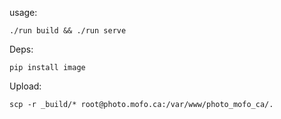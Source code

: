 usage:

    ./run build && ./run serve

Deps: 

    pip install image

Upload:

    scp -r _build/* root@photo.mofo.ca:/var/www/photo_mofo_ca/.

